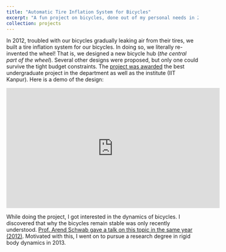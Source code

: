 ```yaml
---
title: "Automatic Tire Inflation System for Bicycles"
excerpt: "A fun project on bicycles, done out of my personal needs in 2012, which accidentally fetched the best project award<br/><img src='/images/btp-bicycle.jpg' width='50%'>"
collection: projects
---
```


In 2012, troubled with our bicycles gradually leaking air from their tires, we built a tire inflation system for our bicycles. In doing so, we literally re-invented the wheel! That is, we designed a new bicycle hub (*the central part of the wheel*). Several other designs were proposed, but only one could survive the tight budget constraints. The [project was awarded](http://www.iitk.ac.in/doaaold/convocation2013/medal2013.pdf) the best undergraduate project in the department as well as the institute (IIT Kanpur). Here is a demo of the design:

<iframe width="560" height="315" src="https://www.youtube.com/embed/o2SUMMrlC4s" frameborder="0" allow="accelerometer; autoplay; clipboard-write; encrypted-media; gyroscope; picture-in-picture" allowfullscreen></iframe>



While doing the project, I got interested in the dynamics of bicycles. I discovered that why the bicycles remain stable was only recently understood. [Prof. Arend Schwab gave a talk on this topic in the same year (2012)](https://www.youtube.com/watch?v=2Y4mbT3ozcA). Motivated with this, I went on to pursue a research degree in rigid body dynamics in 2013.


